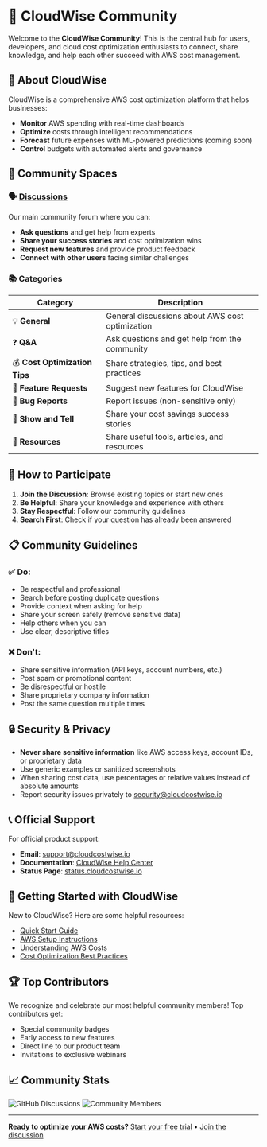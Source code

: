 # 🌟 CloudWise Community

Welcome to the **CloudWise Community**! This is the central hub for users, developers, and cloud cost optimization enthusiasts to connect, share knowledge, and help each other succeed with AWS cost management.

## 🚀 About CloudWise

CloudWise is a comprehensive AWS cost optimization platform that helps businesses:
- **Monitor** AWS spending with real-time dashboards
- **Optimize** costs through intelligent recommendations
- **Forecast** future expenses with ML-powered predictions (coming soon)
- **Control** budgets with automated alerts and governance

## 💬 Community Spaces

### 🗣️ [Discussions](https://github.com/cloudcostwise/community/discussions)
Our main community forum where you can:
- **Ask questions** and get help from experts
- **Share your success stories** and cost optimization wins
- **Request new features** and provide product feedback
- **Connect with other users** facing similar challenges

### 📚 Categories

| Category | Description |
|----------|-------------|
| 💡 **General** | General discussions about AWS cost optimization |
| ❓ **Q&A** | Ask questions and get help from the community |
| 💰 **Cost Optimization Tips** | Share strategies, tips, and best practices |
| 🔧 **Feature Requests** | Suggest new features for CloudWise |
| 🐛 **Bug Reports** | Report issues (non-sensitive only) |
| 🎉 **Show and Tell** | Share your cost savings success stories |
| 📖 **Resources** | Share useful tools, articles, and resources |

## 🤝 How to Participate

1. **Join the Discussion**: Browse existing topics or start new ones
2. **Be Helpful**: Share your knowledge and experience with others
3. **Stay Respectful**: Follow our community guidelines
4. **Search First**: Check if your question has already been answered

## 📋 Community Guidelines

### ✅ Do:
- Be respectful and professional
- Search before posting duplicate questions
- Provide context when asking for help
- Share your screen safely (remove sensitive data)
- Help others when you can
- Use clear, descriptive titles

### ❌ Don't:
- Share sensitive information (API keys, account numbers, etc.)
- Post spam or promotional content
- Be disrespectful or hostile
- Share proprietary company information
- Post the same question multiple times

## 🔒 Security & Privacy

- **Never share sensitive information** like AWS access keys, account IDs, or proprietary data
- Use generic examples or sanitized screenshots
- When sharing cost data, use percentages or relative values instead of absolute amounts
- Report security issues privately to security@cloudcostwise.io

## 📞 Official Support

For official product support:
- **Email**: support@cloudcostwise.io
- **Documentation**: [CloudWise Help Center](https://cloudcostwise.io/help)
- **Status Page**: [status.cloudcostwise.io](https://status.cloudcostwise.io)

## 🌟 Getting Started with CloudWise

New to CloudWise? Here are some helpful resources:

- [Quick Start Guide](https://docs.cloudcostwise.io/quick-start)
- [AWS Setup Instructions](https://docs.cloudcostwise.io/aws-setup)
- [Understanding AWS Costs](https://docs.cloudcostwise.io/understanding-costs)
- [Cost Optimization Best Practices](https://docs.cloudcostwise.io/optimization-guide)

## 🏆 Top Contributors

We recognize and celebrate our most helpful community members! Top contributors get:
- Special community badges
- Early access to new features
- Direct line to our product team
- Invitations to exclusive webinars

## 📈 Community Stats

![GitHub Discussions](https://img.shields.io/github/discussions/cloudcostwise/community?style=flat-square)
![Community Members](https://img.shields.io/github/followers/cloudcostwise?style=flat-square&label=Community%20Members)

---

**Ready to optimize your AWS costs?** [Start your free trial](https://cloudcostwise.io/auth/register/) • [Join the discussion](https://github.com/cloudwise-app/cloudwise-community/discussions)